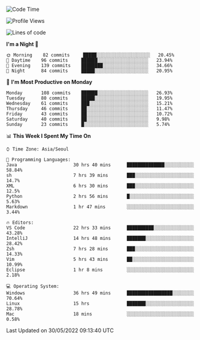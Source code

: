 <!--START_SECTION:waka-->
![Code Time](http://img.shields.io/badge/Code%20Time-620%20hrs%2015%20mins-blue)

![Profile Views](http://img.shields.io/badge/Profile%20Views-4-blue)

![Lines of code](https://img.shields.io/badge/From%20Hello%20World%20I%27ve%20Written-1%20Million%20lines%20of%20code-blue)

**I'm a Night 🦉** 

```text
🌞 Morning    82 commits     █████░░░░░░░░░░░░░░░░░░░░   20.45% 
🌆 Daytime    96 commits     ██████░░░░░░░░░░░░░░░░░░░   23.94% 
🌃 Evening    139 commits    ████████░░░░░░░░░░░░░░░░░   34.66% 
🌙 Night      84 commits     █████░░░░░░░░░░░░░░░░░░░░   20.95%

```
📅 **I'm Most Productive on Monday** 

```text
Monday       108 commits    ██████░░░░░░░░░░░░░░░░░░░   26.93% 
Tuesday      80 commits     █████░░░░░░░░░░░░░░░░░░░░   19.95% 
Wednesday    61 commits     ███░░░░░░░░░░░░░░░░░░░░░░   15.21% 
Thursday     46 commits     ██░░░░░░░░░░░░░░░░░░░░░░░   11.47% 
Friday       43 commits     ██░░░░░░░░░░░░░░░░░░░░░░░   10.72% 
Saturday     40 commits     ██░░░░░░░░░░░░░░░░░░░░░░░   9.98% 
Sunday       23 commits     █░░░░░░░░░░░░░░░░░░░░░░░░   5.74%

```


📊 **This Week I Spent My Time On** 

```text
⌚︎ Time Zone: Asia/Seoul

💬 Programming Languages: 
Java                     30 hrs 40 mins      ██████████████░░░░░░░░░░░   58.84% 
sh                       7 hrs 39 mins       ███░░░░░░░░░░░░░░░░░░░░░░   14.7% 
XML                      6 hrs 30 mins       ███░░░░░░░░░░░░░░░░░░░░░░   12.5% 
Python                   2 hrs 56 mins       █░░░░░░░░░░░░░░░░░░░░░░░░   5.63% 
Markdown                 1 hr 47 mins        ░░░░░░░░░░░░░░░░░░░░░░░░░   3.44%

🔥 Editors: 
VS Code                  22 hrs 33 mins      ██████████░░░░░░░░░░░░░░░   43.28% 
IntelliJ                 14 hrs 48 mins      ███████░░░░░░░░░░░░░░░░░░   28.42% 
Zsh                      7 hrs 28 mins       ███░░░░░░░░░░░░░░░░░░░░░░   14.33% 
Vim                      5 hrs 43 mins       ██░░░░░░░░░░░░░░░░░░░░░░░   10.99% 
Eclipse                  1 hr 8 mins         ░░░░░░░░░░░░░░░░░░░░░░░░░   2.18%

💻 Operating System: 
Windows                  36 hrs 49 mins      █████████████████░░░░░░░░   70.64% 
Linux                    15 hrs              ███████░░░░░░░░░░░░░░░░░░   28.78% 
Mac                      18 mins             ░░░░░░░░░░░░░░░░░░░░░░░░░   0.58%

```


 Last Updated on 30/05/2022 09:13:40 UTC
<!--END_SECTION:waka-->
